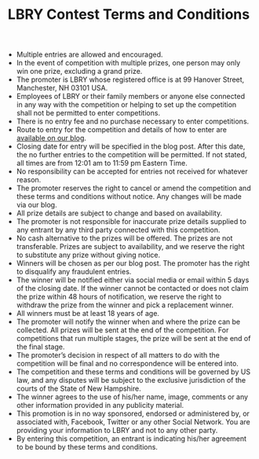 ﻿---
title: LBRY Contest Terms and Conditions
category: other
---

* Multiple entries are allowed and encouraged.
* In the event of competition with multiple prizes, one person may only win one prize, excluding a grand prize.
* The promoter is LBRY whose registered office is at 99 Hanover Street, Manchester, NH 03101 USA.
* Employees of LBRY or their family members or anyone else connected in any way with the competition or helping to set up the competition shall not be permitted to enter competitions.
* There is no entry fee and no purchase necessary to enter competitions.
* Route to entry for the competition and details of how to enter are [available on our blog](https://lbry.io/news).
* Closing date for entry will be specified in the blog post. After this date, the no further entries to the competition will be permitted. If not stated, all times are from 12:01 am to 11:59 pm Eastern Time.
* No responsibility can be accepted for entries not received for whatever reason.
* The promoter reserves the right to cancel or amend the competition and these terms and conditions without notice. Any changes will be made via our blog.
* All prize details are subject to change and based on availability.
* The promoter is not responsible for inaccurate prize details supplied to any entrant by any third party connected with this competition.
* No cash alternative to the prizes will be offered. The prizes are not transferable. Prizes are subject to availability, and we reserve the right to substitute any prize without giving notice.
* Winners will be chosen as per our blog post. The promoter has the right to disqualify any fraudulent entries.
* The winner will be notified either via social media or email within 5 days of the closing date. If the winner cannot be contacted or does not claim the prize within 48 hours of notification, we reserve the right to withdraw the prize from the winner and pick a replacement winner.
* All winners must be at least 18 years of age.
* The promoter will notify the winner when and where the prize can be collected. All prizes will be sent at the end of the competition. For competitions that run multiple stages, the prize will be sent at the end of the final stage.
* The promoter’s decision in respect of all matters to do with the competition will be final and no correspondence will be entered into.
* The competition and these terms and conditions will be governed by US law, and any disputes will be subject to the exclusive jurisdiction of the courts of the State of New Hampshire.
* The winner agrees to the use of his/her name, image, comments or any other information provided in any publicity material.
* This promotion is in no way sponsored, endorsed or administered by, or associated with, Facebook, Twitter or any other Social Network. You are providing your information to LBRY and not to any other party.
* By entering this competition, an entrant is indicating his/her agreement to be bound by these terms and conditions.

